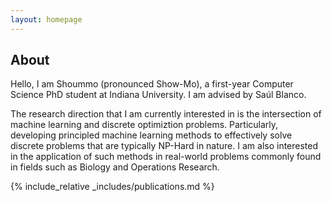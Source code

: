 ```yaml
---
layout: homepage
---
```


## About

Hello, I am Shoummo (pronounced Show-Mo), a first-year Computer Science PhD student at Indiana University. I am advised by Saúl Blanco.

The research direction that I am currently interested in is the intersection of machine learning and discrete optimiztion problems. Particularly, developing principled machine learning methods to effectively solve discrete problems that are typically NP-Hard in nature. I am also interested in the application of such methods in real-world problems commonly found in fields such as Biology and Operations Research.

{% include_relative _includes/publications.md %}

